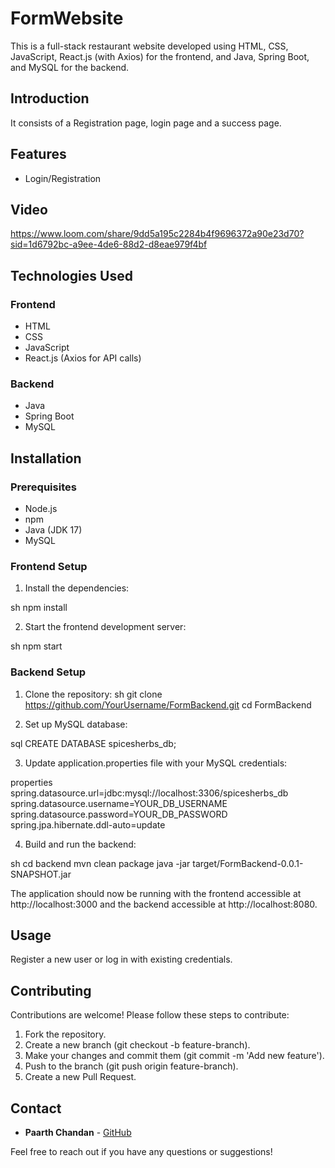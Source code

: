 # FormWebsite

This is a full-stack restaurant website developed using HTML, CSS, JavaScript, React.js (with Axios) for the frontend, and Java, Spring Boot, and MySQL for the backend.

## Introduction

It consists of a Registration page, login page and a success page.

## Features

- Login/Registration

## Video

https://www.loom.com/share/9dd5a195c2284b4f9696372a90e23d70?sid=1d6792bc-a9ee-4de6-88d2-d8eae979f4bf

## Technologies Used

### Frontend
- HTML
- CSS
- JavaScript
- React.js (Axios for API calls)

### Backend

- Java
- Spring Boot
- MySQL

## Installation

### Prerequisites

- Node.js
- npm
- Java (JDK 17)
- MySQL

### Frontend Setup

1. Install the dependencies:

    
sh
    npm install


2. Start the frontend development server:

    
sh
    npm start


### Backend Setup

1. Clone the repository:
   sh
    git clone https://github.com/YourUsername/FormBackend.git
    cd FormBackend

2. Set up MySQL database:

sql
    CREATE DATABASE spicesherbs_db;

3. Update application.properties file with your MySQL credentials:

properties
    spring.datasource.url=jdbc:mysql://localhost:3306/spicesherbs_db
    spring.datasource.username=YOUR_DB_USERNAME
    spring.datasource.password=YOUR_DB_PASSWORD
    spring.jpa.hibernate.ddl-auto=update

4. Build and run the backend:

sh
    cd backend
    mvn clean package
    java -jar target/FormBackend-0.0.1-SNAPSHOT.jar

The application should now be running with the frontend accessible at http://localhost:3000 and the backend accessible at http://localhost:8080.

## Usage
Register a new user or log in with existing credentials.

## Contributing

Contributions are welcome! Please follow these steps to contribute:

1. Fork the repository.
2. Create a new branch (git checkout -b feature-branch).
3. Make your changes and commit them (git commit -m 'Add new feature').
4. Push to the branch (git push origin feature-branch).
5. Create a new Pull Request.

## Contact

- **Paarth Chandan** - [GitHub](https://github.com/Paarth-Chandan)

Feel free to reach out if you have any questions or suggestions!
